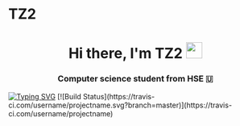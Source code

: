 # TZ2
<h1 align="center">Hi there, I'm TZ2 
<img src="https://github.com/blackcater/blackcater/raw/main/images/Hi.gif" height="32"/></h1>
<h3 align="center">Computer science student from HSE 🇺</h3>
<a href="https://git.io/typing-svg"><img src="https://readme-typing-svg.demolab.com?font=Fira+Code&pause=1000&color=6A31F7&background=1ECDFF00&width=435&lines=%D0%AD%D1%82%D0%BE%D1%82+%D0%BF%D1%80%D0%BE%D0%B5%D0%BA%D1%82+%D0%B2%D1%8B%D0%BF%D0%BE%D0%BB%D0%BD%D0%B5%D0%BD;%D0%A2%D0%BE%D0%BB%D0%BA%D0%B0%D1%87%D0%B5%D0%B2%D0%BE%D0%B9+%D0%9C%D0%B0%D1%80%D0%B8%D0%B5%D0%B9+%D0%91%D0%91%D0%98221" alt="Typing SVG" /></a>
[![Build Status](https://travis-ci.com/username/projectname.svg?branch=master)](https://travis-ci.com/username/projectname)
